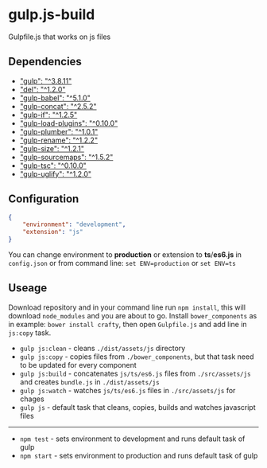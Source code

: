 # gulp.js-build
Gulpfile.js that works on js files

## Dependencies
- ["gulp": "^3.8.11"](https://npmjs.org/package/gulp/)
- ["del": "^1.2.0"](https://www.npmjs.com/package/del/)
- ["gulp-babel": "^5.1.0"](https://www.npmjs.com/package/gulp-babel/)
- ["gulp-concat": "^2.5.2"](https://www.npmjs.com/package/gulp-concat/)
- ["gulp-if": "^1.2.5"](https://www.npmjs.com/package/gulp-if/)
- ["gulp-load-plugins": "^0.10.0"](https://www.npmjs.com/package/gulp-load-plugins/)
- ["gulp-plumber": "^1.0.1"](https://www.npmjs.com/package/gulp-plumber/)
- ["gulp-rename": "^1.2.2"](https://www.npmjs.com/package/gulp-rename/)
- ["gulp-size": "^1.2.1"](https://www.npmjs.com/package/gulp-size/)
- ["gulp-sourcemaps": "^1.5.2"](https://www.npmjs.com/package/gulp-sourcemaps/)
- ["gulp-tsc": "^0.10.0"](https://www.npmjs.com/package/gulp-tsc/)
- ["gulp-uglify": "^1.2.0"](https://www.npmjs.com/package/gulp-uglify/)

## Configuration
```json
{
	"environment": "development",
	"extension": "js"
}
```

You can change environment to **production** or extension to **ts**/**es6.js** in `config.json` or from command line: `set ENV=production` or `set ENV=ts`

## Useage
Download repository and in your command line run `npm install`, this will download `node_modules` and you are about to go.
Install `bower_components` as in example: `bower install crafty`, then open `Gulpfile.js` and add line in `js:copy` task.

- `gulp js:clean` - cleans `./dist/assets/js` directory
- `gulp js:copy` - copies files from `./bower_components`, but that task need to be updated for every component
- `gulp js:build` - concatenates `js/ts/es6.js` files from `./src/assets/js` and creates `bundle.js` in `./dist/assets/js`
- `gulp js:watch` - watches `js/ts/es6.js` files in `./src/assets/js` for chages
- `gulp js` - default task that cleans, copies, builds and watches javascript files

---

- `npm test` - sets environment to development and runs default task of gulp
- `npm start` - sets environment to production and runs default task of gulp